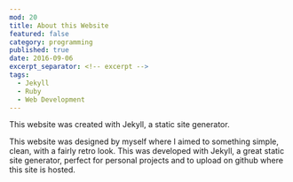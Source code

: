 ```yaml
---
mod: 20
title: About this Website
featured: false
category: programming
published: true
date: 2016-09-06
excerpt_separator: <!-- excerpt -->
tags:
  - Jekyll
  - Ruby
  - Web Development
---
```


This website was created with Jekyll, a static site generator.
<!-- excerpt -->

This website was designed by myself where I aimed to something simple, clean, with a fairly retro look. This was developed with Jekyll, a great static site generator, perfect for personal projects and to upload on github where this site is hosted.
